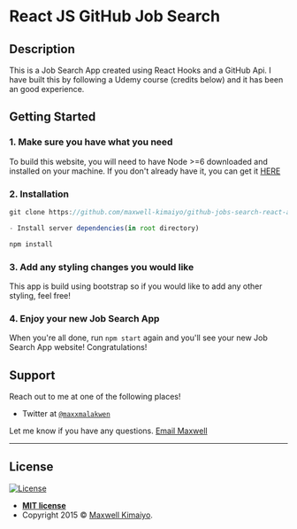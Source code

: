 # React JS GitHub Job Search   


## Description

This is a Job Search App created using React Hooks and a GitHub Api. I have built this by following a Udemy course (credits below) and it has been an good experience.

## Getting Started

### 1. Make sure you have what you need

To build this website, you will need to have Node >=6 downloaded and installed on your machine. If you don't already have it, you can get it <a href="https://nodejs.org/en/download/">HERE</a>

### 2. Installation

```js
git clone https://github.com/maxwell-kimaiyo/github-jobs-search-react-app.git

- Install server dependencies(in root directory)

```

```js
npm install
```

### 3. Add any styling changes you would like

This app is build using bootstrap so if you would like to add any other styling, feel free!

### 4. Enjoy your new Job Search App

When you're all done, run `npm start` again and you'll see your new Job Search App website! Congratulations!

## Support

Reach out to me at one of the following places!

- Twitter at <a href="http://twitter.com/maxxmalakwen" target="_blank">`@maxxmalakwen`</a>

Let me know if you have any questions. [Email Maxwell](developerkimaiyo@gmail.com)



---

## License

[![License](http://img.shields.io/:license-mit-blue.svg?style=flat-square)](http://badges.mit-license.org)

- **[MIT license](http://opensource.org/licenses/mit-license.php)**
- Copyright 2015 © <a href="http://fvcproductions.com" target="_blank">Maxwell Kimaiyo</a>.